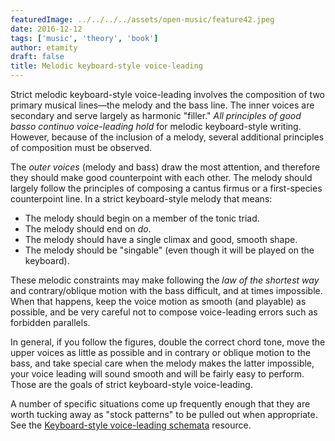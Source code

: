 ```yaml
---
featuredImage: ../../../../assets/open-music/feature42.jpeg
date: 2016-12-12
tags: ['music', 'theory', 'book']
author: etamity
draft: false
title: Melodic keyboard-style voice-leading
---
```


Strict melodic keyboard-style voice-leading involves the composition of two primary musical lines—the melody and the bass line. The inner voices are secondary and serve largely as harmonic "filler." *All principles of good basso continuo voice-leading hold* for melodic keyboard-style writing. However, because of the inclusion of a melody, several additional principles of composition must be observed.

The *outer voices* (melody and bass) draw the most attention, and therefore they should make good counterpoint with each other. The melody should largely follow the principles of composing a cantus firmus or a first-species counterpoint line. In a strict keyboard-style melody that means:

- The melody should begin on a member of the tonic triad.  
- The melody should end on *do*.  
- The melody should have a single climax and good, smooth shape.  
- The melody should be "singable" (even though it will be played on the keyboard).  

These melodic constraints may make following the *law of the shortest way* and contrary/oblique motion with the bass difficult, and at times impossible. When that happens, keep the voice motion as smooth (and playable) as possible, and be very careful not to compose voice-leading errors such as forbidden parallels.

In general, if you follow the figures, double the correct chord tone, move the upper voices as little as possible and in contrary or oblique motion to the bass, and take special care when the melody makes the latter impossible, your voice leading will sound smooth and will be fairly easy to perform. Those are the goals of strict keyboard-style voice-leading.

A number of specific situations come up frequently enough that they are worth tucking away as "stock patterns" to be pulled out when appropriate. See the [Keyboard-style voice-leading schemata](../KBVLschemata/) resource.
